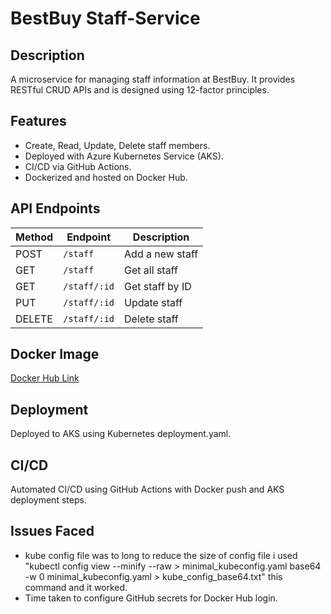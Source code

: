 # BestBuy Staff-Service

## Description
A microservice for managing staff information at BestBuy. It provides RESTful CRUD APIs and is designed using 12-factor principles.

## Features
- Create, Read, Update, Delete staff members.
- Deployed with Azure Kubernetes Service (AKS).
- CI/CD via GitHub Actions.
- Dockerized and hosted on Docker Hub.

## API Endpoints
| Method | Endpoint | Description |
|--------|----------|-------------|
| POST   | `/staff` | Add a new staff |
| GET    | `/staff` | Get all staff |
| GET    | `/staff/:id` | Get staff by ID |
| PUT    | `/staff/:id` | Update staff |
| DELETE | `/staff/:id` | Delete staff |

## Docker Image
[Docker Hub Link](https://hub.docker.com/r/mohitsp21/staff-service)

## Deployment
Deployed to AKS using Kubernetes deployment.yaml.

## CI/CD
Automated CI/CD using GitHub Actions with Docker push and AKS deployment steps.

## Issues Faced
- kube config file was to long to reduce the size of config file i used 
"kubectl config view --minify --raw > minimal_kubeconfig.yaml
base64 -w 0 minimal_kubeconfig.yaml > kube_config_base64.txt" this command and it worked.
- Time taken to configure GitHub secrets for Docker Hub login.



